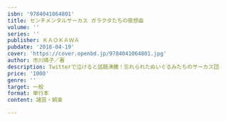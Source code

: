 ```yaml
---
isbn: '9784041064801'
title: センチメンタルサーカス ガラクタたちの夜想曲
volume: ''
series: ''
publisher: ＫＡＯＫＡＷＡ
pubdate: '2018-04-19'
cover: 'https://cover.openbd.jp/9784041064801.jpg'
author: 市川晴子／著
description: Twitterで泣けると話題沸騰！忘れられたぬいぐるみたちのサーカス団
price: '1000'
genre: ''
target: 一般
format: 単行本
content: 諸芸・娯楽

---
```

